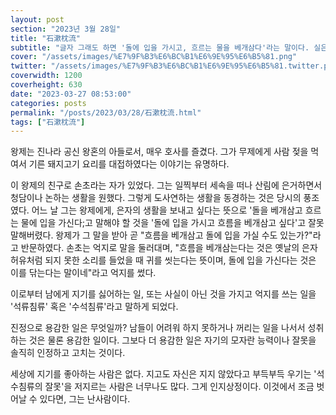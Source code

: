```yaml
---
layout: post
section: "2023년 3월 28일"
title: "石漱枕流"
subtitle: "글자 그래도 하면 '돌에 입을 가시고, 흐르는 물을 베개삼다'라는 말이다. 실은 '흐르는 물에 입을 가시고 돌을 베고 눕는다'를 잘못 말한 것이다. 사실이 아닌 것을 가지고, 혹은 진것을 가지고 공연히 억지를 쓰는 일을 풍자할 때 이 말을 쓴다."
cover: "/assets/images/%E7%9F%B3%E6%BC%B1%E6%9E%95%E6%B5%81.png"
twitter: "/assets/images/%E7%9F%B3%E6%BC%B1%E6%9E%95%E6%B5%81.twitter.png"
coverwidth: 1200
coverheight: 630
date: "2023-03-27 08:53:00"
categories: posts
permalink: "/posts/2023/03/28/石漱枕流.html"
tags: ["石漱枕流"]
---
```


왕제는 진나라 공신 왕혼의 아들로서, 매우 호사를 즐겼다. 그가 무제에게 사람 젖을 먹여서 기른 돼지고기 요리를 대접하였다는 이야기는 유명하다.

이 왕제의 친구로 손초라는 자가 있었다. 그는 일찍부터 세속을 떠나 산림에 은거하면서 청담이나 논하는 생활을 원했다. 그렇게 도사연하는 생활을 동경하는 것은 당시의 풍조였다. 어느 날 그는 왕제에게, 은자의 생활을 보내고 싶다는 뜻으로 '돌을 베개삼고 흐르는 물에 입을 가신다;고 말해야 할 것을 '돌에 입을 가시고 흐름을 베개삼고 싶다'고 잘못 말해버렸다. 왕제가 그 말을 받아 곧 "흐름을 베개삼고 돌에 입을 가실 수도 있는가?"라고 반문하였다. 손초는 억지로 말을 둘러대며, "흐름을 베개삼는다는 것은 옛날의 은자 허유처럼 되지 못한 소리를 들었을 때 귀를 씻는다는 뜻이며, 돌에 입을 가신다는 것은 이를 닦는다는 말이네"라고 억지를 썼다.

이로부터 남에게 지기를 싫어하는 일, 또는 사실이 아닌 것을 가지고 억지를 쓰는 일을 '석류침류' 혹은 '수석침류'라고 말하게 되었다.

진정으로 용감한 일은 무엇일까? 남들이 어려워 하지 못하거나 꺼리는 일을 나서서 성취하는 것은 물론 용감한 일이다. 그보다 더 용감한 일은 자기의 모자란 능력이나 잘못을 솔직히 인정하고 고치는 것이다.

세상에 지기를 좋아하는 사람은 없다. 지고도 자신은 지지 않았다고 부득부득 우기는 '석수침류의 잘못'을 저지르는 사람은 너무나도 많다. 그게 인지상정이다. 이것에서 조금 벗어날 수 있다면, 그는 난사람이다.
